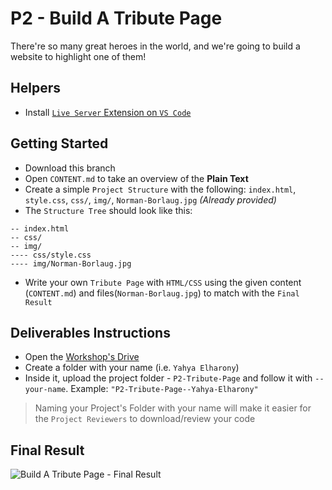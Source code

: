 # P2 - Build A Tribute Page
There're so many great heroes in the world, and we're going to build a website to highlight one of them!

## Helpers
- Install [`Live Server` Extension on `VS Code`](https://marketplace.visualstudio.com/items?itemName=ritwickdey.LiveServer)

## Getting Started
- Download this branch
- Open `CONTENT.md` to take an overview of the **Plain Text**
- Create a simple `Project Structure` with the following: `index.html`, `style.css`, `css/`, `img/`, `Norman-Borlaug.jpg` _(Already provided)_
- The `Structure Tree` should look like this:
```
-- index.html
-- css/
-- img/
---- css/style.css
---- img/Norman-Borlaug.jpg
```
- Write your own `Tribute Page` with `HTML/CSS` using the given content (`CONTENT.md`) and files(`Norman-Borlaug.jpg`) to match with the `Final Result` 

## Deliverables Instructions
- Open the [Workshop's Drive](https://drive.google.com/drive/u/0/folders/1NSbd29QsturGGTne4UyBh1VOT3rkduOm)
- Create a folder with your name (i.e. `Yahya Elharony`)
- Inside it, upload the project folder - `P2-Tribute-Page` and follow it with `--your-name`. Example: `"P2-Tribute-Page--Yahya-Elharony"`
> Naming your Project's Folder with your name will make it easier for the `Project Reviewers` to download/review your code

## Final Result
![Build A Tribute Page - Final Result](https://user-images.githubusercontent.com/16986422/54327704-aea6ca00-4613-11e9-8781-e815be563af5.png)